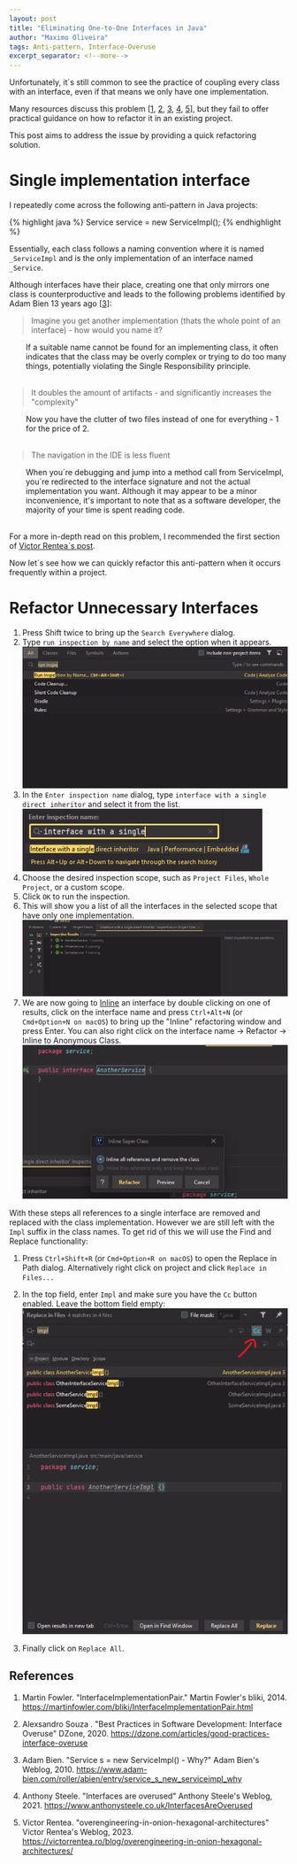 ```yaml
---
layout: post
title: "Eliminating One-to-One Interfaces in Java"
author: "Maximo Oliveira"
tags: Anti-pattern, Interface-Overuse
excerpt_separator: <!--more-->
---
```


Unfortunately, it´s still common to see the practice of coupling every class with an interface, even if that means we only have one implementation.
<!--more-->
Many resources discuss this problem [[1](#ref-1), [2](#ref-2),
[3](#ref-3), [4](#ref-4), [5](#ref-5)], but they fail to offer practical guidance on how to refactor it in an existing project.

This post aims to address the issue by providing a quick refactoring solution.

# Single implementation interface

I repeatedly come across the following anti-pattern in Java projects:

{% highlight java %}
Service service = new ServiceImpl();
{% endhighlight %}

Essentially, each class follows a naming convention where it is named `_ServiceImpl` and is the only implementation of an interface named `_Service`.

Although interfaces have their place, creating one that only mirrors one class is counterproductive and leads to the following problems identified by Adam Bien 13 years ago [[3](#ref-3)]:


 > Imagine you get another implementation (thats the whole point of an interface) - how would you name it?

<div style="padding-left: 30px;">
If a suitable name cannot be found for an implementing class, it often indicates that the class may be overly complex or trying to do too many things, potentially violating the Single Responsibility principle.
</div>
<br>

> It doubles the amount of artifacts - and significantly increases the "complexity"

<div style="padding-left: 30px;">
Now you have the clutter of two files instead of one for everything - 1 for the price of 2.
</div>
<br>

> The navigation in the IDE is less fluent

<div style="padding-left: 30px;">
When you´re debugging and jump into a method call from ServiceImpl, you´re redirected to the interface signature and not the actual implementation you want. Although it may appear to be a minor inconvenience, it's important to note that as a software developer, the majority of your time is spent reading code.
</div>
<br>

For a more in-depth read on this problem, I recommended the first section of [Victor Rentea´s post](https://victorrentea.ro/blog/overengineering-in-onion-hexagonal-architectures/).

Now let´s see how we can quickly refactor this anti-pattern when it occurs frequently within a project.

# Refactor Unnecessary Interfaces

1. Press Shift twice to bring up the `Search Everywhere` dialog.
2. Type `run inspection by name` and select the option when it appears.
![inspection](../assets/single-implementation-interface\step2.png "run inspection by name")
3. In the `Enter inspection name` dialog, type `interface with a single direct inheritor` and select it from the list.
![single direct inheritor](../assets/single-implementation-interface\step3.png "interface with a single direct inheritor")
4. Choose the desired inspection scope, such as `Project Files`, `Whole Project`, or a custom scope.
5. Click `OK` to run the inspection.
6. This will show you a list of all the interfaces in the selected scope that have only one implementation.
![one-implementation](../assets/single-implementation-interface\step6.png "interface that have only one implementation")
7. We are now going to [Inline](https://www.baeldung.com/intellij-refactoring#inlining) an interface by double clicking on one of results, click on the interface name and press `Ctrl+Alt+N` (or `Cmd+Option+N on macOS`) to bring up the "Inline" refactoring window and press Enter. You can also right click on the interface name -> Refactor -> Inline to Anonymous Class.
![inline-references](../assets/single-implementation-interface\step7.png "Inline all references")

With these steps all references to a single interface are removed and replaced with the class implementation. However we are still left with the `Impl` suffix in the class names. To get rid of this we will use the Find and Replace functionality:

1. Press `Ctrl+Shift+R` (or `Cmd+Option+R on macOS`) to open the Replace in Path dialog. Alternatively right click on project and click `Replace in Files...`

2. In the top field, enter `Impl` and make sure you have the `Cc` button enabled. Leave the bottom field empty:
![replace-all](../assets/single-implementation-interface\step2.2.png "Replace all")

3. Finally click on `Replace All`.


## References

1. <a id="ref-1"></a>Martin Fowler. "InterfaceImplementationPair." Martin Fowler's bliki, 2014. <https://martinfowler.com/bliki/InterfaceImplementationPair.html> 


2. <a id="ref-2"></a>Alexsandro Souza . "Best Practices in Software Development: Interface Overuse" DZone, 2020. <https://dzone.com/articles/good-practices-interface-overuse> 

3. <a id="ref-3"></a>Adam Bien. "Service s = new ServiceImpl() - Why?" Adam Bien's Weblog, 2010. <https://www.adam-bien.com/roller/abien/entry/service_s_new_serviceimpl_why>

4. <a id="ref-4"></a>Anthony Steele. "Interfaces are overused" Anthony Steele's Weblog, 2021. <https://www.anthonysteele.co.uk/InterfacesAreOverused>

5. <a id="ref-4"></a>Victor Rentea. "overengineering-in-onion-hexagonal-architectures" Victor Rentea's Weblog, 2023. <https://victorrentea.ro/blog/overengineering-in-onion-hexagonal-architectures/>